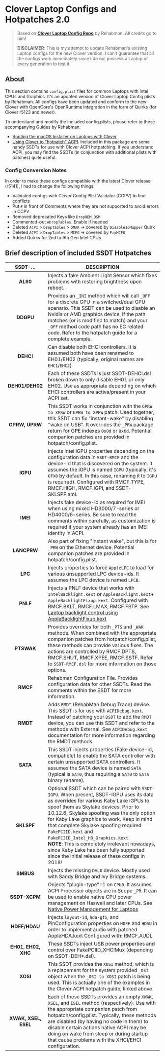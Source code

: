 # Clover Laptop Configs and Hotpatches 2.0
>Based on [**Clover Laptop Config Repo**](https://github.com/RehabMan/OS-X-Clover-Laptop-Config) by Rehabman. All credits go to him!
>
>**DISCLAIMER**: This is my attempt to update Rehabman's existing Laptop configs for the new Clover version. I can't guarantee that all the configs work immediately since I do not possess a Laptop of every generation to test it.  

## About
This section contains `config.plist` files for common Laptops with Intel CPUs and Graphics. It's an updated version of Clover Laptop Config plists by Rehabman. All configs have been updated and conform to the new Clover with OpenCore's OpenRuntime integration in the form of Quirks (for Clover r5123 and newer).

To understand and modify the included config.plists, please refer to these accompanying Guides by Rehabman:

- [Booting the macOS Installer on Laptops with Clover](http://www.tonymacx86.com/el-capitan-laptop-support/148093-guide-booting-os-x-installer-laptops-clover.html)
- [Using Clover to "hotpatch" ACPI](https://www.tonymacx86.com/threads/guide-using-clover-to-hotpatch-acpi.200137). Included in this package are some handy SSDTs for use with Clover ACPI hotpatching. If you understand ACPI, you may find the SSDTs (in conjunction with additional plists with patches) quite useful.

### Config Conversion Notes
In order to make these configs compatible with the latest Clover release (r5141), I had to change the following things:

- Validated configs with Clover Config Plist Validator (CCPV) to find conflicts
- Put `#` in front of Comments where they are not supported to avoid errors in CCPV
- Removed deprecated Keys like `DropOEM_DSM`
- Commented-out `#DropTables`. Enable if needed
- Deleted `ACPI` > `DropTables` > `DMAR` → covered by `DisableIoMapper` Quirk
- Deleted `ACPI` > `DropTables` > `MCFG` → covered by `FixMCFG` 
- Added Quirks for 2nd to 9th Gen Intel CPUs

## Brief description of included SSDT Hotpatches

| SSDT-…        | DESCRIPTION |
|:-------------:|-------------|
|**ALS0**| Injects a fake Ambient Light Sensor which fixes problems with restoring brightness upon reboot.
|**DDGPU**| Provides an `_INI` method which will call `_OFF` for a discrete GPU in a switched/dual GPU scenario. This SSDT can be used to disable an Nvidia or AMD graphics device, if the path matches (or is modified to match) and your `_OFF` method code path has no EC related code. Refer to the hotpatch guide for a complete example.
|**DEHCI**| Can disable both EHCI controllers. It is assumed both have been renamed to EH01/EH02 (typically, original names are `EHC1`/`EHC2`)
|**DEH01/DEH02**| Each of these SSDTs is just SSDT-DEHCI.dsl broken down to only disable EH01 or only EH02. Use as appropriate depending on which EHCI controllers are active/present in your ACPI set. 
|**GPRW, UPRW**| This SSDT works in conjunction with the `GPRW to XPRW` or `UPRW to XPRW` patch. Used together, this SSDT can fix "instant-wake" by disabling "wake on USB". It overrides the `_PRW` package return for GPE indexes `0x0d` or `0x6d`. Potential companion patches are provided in hotpatch/config.plist.
|**IGPU**| Injects Intel iGPU properties depending on the configuration data in `SSDT-RMCF` and the device-id that is discovered on the system. It assumes the iGPU is named `IGPU` (typically, it's `GFX0` by default. In this case, renaming it to `IGPU` is required). Configured with RMCF.TYPE, RMCF.HIGH, RMCF.IGPI, and SSDT-SKLSPF.aml.
|**IMEI**|Injects fake device-id as required for IMEI when using mixed HD3000/7-series or HD4000/6-series. Be sure to read the comments within carefully, as customization is required if your system already has an IMEI identity in ACPI.
|**LANCPRW**| Also part of fixing "instant wake", but this is for `_PRW` on the Ethernet device. Potential companion patches are provided in hotpatch/config.plist.
|**LPC**| Injects properties to force `AppleLPC` to load for various unsupported LPC device-ids. It assumes the LPC device is named `LPCB`.
|**PNLF**|Injects a PNLF device that works with `IntelBacklight.kext` or `AppleBacklight.kext`+ `AppleBacklightFixup.kext`. Configured with RMCF.BKLT, RMCF.LMAX, RMCF.FBTP. See [Laptop backlight control using AppleBacklightFixup.kext](https://www.tonymacx86.com/threads/guide-laptop-backlight-control-using-applebacklightinjector-kext.218222/)
|**PTSWAK**| Provides overrides for both `_PTS` and `_WAK` methods. When combined with the appropriate companion patches from hotpatch/config.plist, these methods can provide various fixes. The actions are controlled by RMCF.DPTS, RMCF.SHUT, RMCF.XPEE, RMCF.SSTF. Refer to `SSDT-RMCF.dsl` for more information on those options.
|**RMCF**|Rehabman Configuration File. Provides configuration data for other SSDTs. Read the comments within the SSDT for more information.|
|**RMDT**|Adds `RMDT` (RehabMan Debug Trace) device. This SSDT is for use with `ACPIDebug.kext`. Instead of patching your `DSDT` to add the `RMDT` device, you can use this SSDT and refer to the methods with External. See `ACPIDebug.kext` documentation for more information regarding the RMDT methods.|
|**SATA**| This SSDT injects properties (Fake device-id, compatible) to enable the SATA controller with certain unsupported SATA controllers. It assumes the SATA device is named `SATA` (typical is `SAT0`, thus requiring a `SAT0` to `SATA` binary rename).
|**SKLSPF**|Optional SSDT which can be paired with `SSDT-IGPU`. When present, SSDT-IGPU uses its data as overrides for various Kaby Lake iGPUs to spoof them as Skylake devices. Prior to 10.12.6, Skylake spoofing was the only option for Kaby Lake graphics to work. Keep in mind that complete Skylake spoofing required `FakePCIID.kext` and `FakePCIID_Intel_HD_Graphics.kext`.</br> **NOTE**: This is completely irrelevant nowadays, since Kaby Lake has been fully supported since the initial release of these configs in 2018!
|**SMBUS**|Injects the missing `DVL0` device. Mostly used with Sandy Bridge and Ivy Bridge systems.
|**SSDT-XCPM**| Onjects "plugin-type"=1 on `CPU0`. It assumes ACPI Processor objects are in Scope `_PR`. It can be used to enable native CPU power management on Haswell and later CPUs. See [Native Power Management for Laptops](https://www.tonymacx86.com/threads/guide-native-power-management-for-laptops.175801/) 
|**HDEF/HDAU**| Injects `layout-id`, `hda-gfx`, and PinConfiguration properties on `HDEF` and `HDAU` in order to implement audio with patched AppleHDA.kext Configured with: RMCF.AUDL
|**EH01, EH02, XHC**| These SSDTs inject USB power properties and control over FakePCIID_XHCIMux (depending on SSDT-DEH*.dsl).
|**XOSI**|This SSDT provides the `XOSI` method, which is a replacement for the system provided `_OSI` object when the `_OSI to XOSI` patch is being used. This is actually one of the examples in the Clover ACPI hotpatch guide, linked above.
|**XWAK, XSEL, ESEL**| Each of these SSDTs provides an empty `XWAK`, `XSEL`, and `ESEL` method (respectively). Use with the appropriate companion patch from hotpatch/config.plist. Typically, these methods are disabled (by having no code in them) to disable certain actions native ACPI may be doing on wake from sleep or during startup that cause problems with the XHCI/EHCI configuration.
